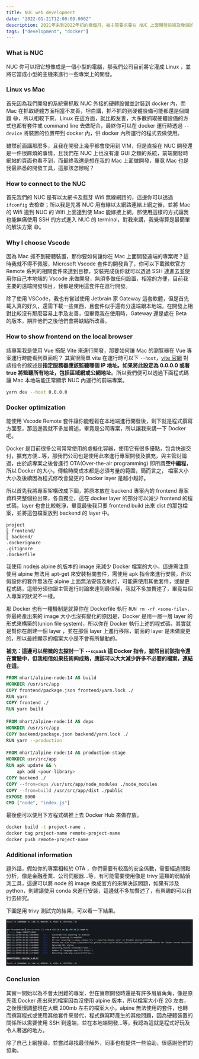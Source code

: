 ```yaml
---
title: NUC web development
date: "2022-01-21T12:00:00.000Z"
description: 2021年末到2022年初的幾個月，被主管要求要在 NUC 上面開發前端及後端的系統，因為後台需要跟硬體去做溝通，對我來講算是一次滿有趣的開發體驗，那這邊主要會講及紀錄一些在我開發時所遇到的眉眉角角。
tags: ["development", "docker"]
---
```


### What is NUC

NUC 你可以把它想像成是一個小型的電腦，那我們公司目前將它灌成 Linux ，並將它當成小型的主機來進行一些專案上的開發。

### Linux vs Mac

首先因為我們開發的系統需抓取 NUC 外接的硬體設備並封裝到 docker 內，而 Mac 在抓取硬體方面相當不友善，坦白講，抓不抓的到硬體設備可能都還是個問題 😅，所以相較下來，Linux 在這方面，就比較友善，大多數抓取硬體設備的方式也都有套件或 command line 去做配合，最終你可以在 docker 運行時透過 `--device` 將裝置的位置帶到 docker 內，供 docker 內所運行的程式去做使用。

雖然前面講那麼多，且我在開發上幾乎都會使用到 VIM，但是直接在 NUC 開發還是一件很麻煩的事情，且我們在 NUC 上也沒有灌 GUI 之類的系統，前端開發時網站的頁面也看不到，而最終我還是想在我的 Mac 上面做開發，畢竟 Mac 也是我最熟悉的開發工具，這那該怎辦呢？

### How to connect to the NUC

首先我們的 NUC 是有以太網卡及藍芽 Wifi 無線網路的，這邊你可以透過 `ifconfig` 去檢查；所以我是先將 NUC 用有線以太網路連結上網之後，並將 Mac 的 Wifi 連到 NUC 的 Wifi 上面達到使 Mac 能嫁接上網，那使用這樣的方式讓我也能無痛使用 SSH 的方式進入 NUC 的 terminal，對我來講，我覺得算是最簡單的解決方案 😅。

### Why I choose Vscode

因為 Mac 抓不到硬體裝置，那你要如何讓你在 Mac 上面開發遠端的專案呢？這時我就不得不佩服，Microsoft Vscode 套件的開發員了，你可以下載微軟官方 Remote 系列的相關套件來達到目標，安裝完成後你就可以透過 SSH 連進去並使用你自己本地端的 Vscode 來做開發，無須多做任何設置，相當的方便，目前我主要的遠端開發項目，我都是使用這套件在進行開發。

除了使用 VSCode，我也有嘗試使用 Jetbrain 家 Gateway 這套軟體，但是首先載入真的好久，還需下載一些東西，且套件似乎還有分遠端跟本地端，在開發上相對比較沒有那麼容易上手及友善，但畢竟我在使用時，Gateway 還是處在 Beta 的版本，期許他們之後他們會將缺點所改善。

### How to show frontend on the local browser

該專案我是使用 Vue 搭配 Vite 來進行開發，那要如何讓 Mac 的瀏覽器在 Vue 專案運行時能看到頁面呢？ 其實很簡單 vite 在運行時可以下 `--host`，[vite 官網](https://cn.vitejs.dev/config/#server-host) 對該指令的敘述是**指定服務器應該監聽哪個 IP 地址。如果將此設定為 0.0.0.0 或著 true 將監聽所有地址，包括區域網或公網地址**。所以我們便可以透過下面程式碼讓 Mac 本地端能正常顯示 NUC 內運行的前端專案。

```bash
yarn dev --host 0.0.0.0
```

### Docker optimization

能使用 Vscode Remote 套件讓你能輕鬆在本地端進行開發後，剩下就是程式撰寫方面惹，那這邊我就不多加贅述，畢竟是公司專案，所以讓我來講一下 Docker 吧。

Docker 是目前很多公司常常使用的虛擬化容器，使用它有很多優點，包含快速交付，擴充方便...等，那我們公司也是使用此來進行專案開發及擴充，與主管討論過，由於該專案之後會進行 OTA(Over-the-air programming) 即所謂**空中編程**，所以 Docker 的大小，傳輸時間成本都是必須考量的範圍，簡而言之， 檔案大小大小及後續因為程式修改會變更的 Docker layer 是越小越好。

所以首先我將專案架構改成下圖，將原本放在 backend 專案內的 frontend 專案資料夾整個拉出來，各自獨立，這在 docker layer 的部分可以減少 frontend 的程式碼，layer 也會比較乾淨，畢竟最後我只要 frontend build 出來 dist 的那包檔案，並將這包檔案放到 backend 的 layer 中。

```
project
⎣ frontend/
⎣ backend/
.dockerignore
.gitignore
.Dockerfile
```

我使用 nodejs alpine 的版本的 image 來減少 Docker 檔案的大小，這邊需注意使用 alpine 無法用 apt-get 來安裝相關套件，需使用 apk 指令來進行安裝，所以假設你的套件無法在 alpine 上面無法安裝及執行，可能需使用其他套件，或變更程式碼，這部分須你跟主管進行討論來達到最佳解，我就不多加贅述了，畢竟每個人專案的狀況不一樣。

那 Docker 也有一種機制是就算你在 Dockerfile 執行 `RUN rm -rf <some-file>`，你最終產出來的 image 大小也沒有變化的原因是，Docker 是用一層一層 layer 的形式來構築的(union file system)，所以你在 Docker 執行上述的程式碼，其實就是幫你在創建一個 layer ，並在那個 layer 上進行移除，前面的 layer 是未做變更的，所以最終顯示的檔案大小是不會有所變動的。

**補充：這邊可以稍微的去探討一下 `--squash` 這 Docker 指令，雖然目前該指令還在實驗中，但我相信如果技術夠成熟，應該可以大大減少許多不必要的檔案，[連結](https://docs.docker.com/engine/reference/commandline/build/#squash-an-images-layers---squash-experimental) 在這。**

```Dockerfile
FROM mhart/alpine-node:14 AS build
WORKDIR /usr/src/app
COPY frontend/package.json frontend/yarn.lock ./
RUN yarn
COPY frontend ./
RUN yarn build

FROM mhart/alpine-node:14 AS deps
WORKDIR /usr/src/app
COPY backend/package.json backend/yarn.lock ./
RUN yarn --production

FROM mhart/alpine-node:14 AS production-stage
WORKDIR usr/src/app
RUN apk update && \
	apk add <your-library>
COPY backend ./
COPY --from=deps /usr/src/app/node_modules ./node_modules
COPY --from=build /usr/src/app/dist ./public
EXPOSE 8000
CMD ["node", "index.js"]
```

最後便可以使用下方程式碼推上去 Docker Hub 來做存放。

```bash
docker build -t project-name .
docker tag project-name remote-project-name
docker push remote-project-name
```

### Additional information

題外話，假如你的專案相較於 OTA ，你們需要有較高的安全係數，需要經過弱點分析，像是金融產業、公司伺服器...等，有可能需要使用像是 trivy 這類的弱點偵測工具，這邊可以將 node 的 image 換成官方的來解決該問題，如果有涉及 python，則建議使用 conda 來進行安裝，這邊就不多加贅述了，有興趣的可以自行去研究。

下圖是用 trivy 測試完的結果，可以看一下結果。

<img src='../../../src/assets/nuc-trivy-result.png' alt='image'>

### Conclusion

其實一開始以為不會太困難的專案，但在實際開發時還是有許多眉眉角角，像是原先我 Docker 產出來的檔案因為沒使用 alpine 版本，所以檔案大小在 2G 左右，之後慢慢調整現在大概 200mb 左右的檔案大小，alpine 無法使用的套件，也轉而撰寫程式或使用其他套件來替代，程式撰寫時產生的其他問題，因為硬體裝置的關係所以需要使用 SSH 到遠端，並在本地端開發...等，我認為這就是程式好玩及令人著迷的地方。

除了自己上網搜尋，並嘗試尋找最佳解外，同事也有提供一些協助，很感謝他們的協助。
